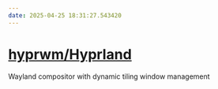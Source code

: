 ```yaml
---
date: 2025-04-25 18:31:27.543420
---
```


# [hyprwm/Hyprland](https://github.com/hyprwm/Hyprland)

Wayland compositor with dynamic tiling window management